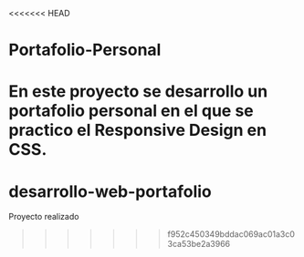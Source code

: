 <<<<<<< HEAD
# Portafolio-Personal

En este proyecto se desarrollo un portafolio personal en el que se practico el Responsive Design en CSS.
=======
# desarrollo-web-portafolio
Proyecto realizado 
>>>>>>> f952c450349bddac069ac01a3c03ca53be2a3966
